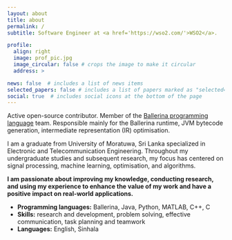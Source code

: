 ```yaml
---
layout: about
title: about
permalink: /
subtitle: Software Engineer at <a href='https://wso2.com/'>WSO2</a>.

profile:
  align: right
  image: prof_pic.jpg
  image_circular: false # crops the image to make it circular
  address: >

news: false  # includes a list of news items
selected_papers: false # includes a list of papers marked as "selected={true}"
social: true  # includes social icons at the bottom of the page
---
```


Active open-source contributor. Member of the [Ballerina programming language](https://ballerina.io/) team.
Responsible mainly for the Ballerina runtime, JVM bytecode generation, intermediate representation (IR) optimisation.

I am a graduate from University of Moratuwa, Sri Lanka specialized in Electronic and
Telecommunication Engineering. Throughout my undergraduate studies and subsequent research, my focus has centered on 
signal processing, machine learning, optimisation, and algorithms.

__I am passionate about improving my knowledge, conducting research, 
and using my experience to enhance the value of my work and have a positive impact on real-world applications.__

* **Programming languages:** Ballerina, Java, Python, MATLAB, C++, C
* **Skills:** research and development, problem solving, effective communication, task planning and teamwork
* **Languages:** English, Sinhala
<!-- Write your biography here. Tell the world about yourself. Link to your favorite [subreddit](http://reddit.com). You can put a picture in, too. The code is already in, just name your picture `prof_pic.jpg` and put it in the `img/` folder. -->

<!-- Put your address / P.O. box / other info right below your picture. You can also disable any these elements by editing `profile` property of the YAML header of your `_pages/about.md`. Edit `_bibliography/papers.bib` and Jekyll will render your [publications page](/al-folio/publications/) automatically.

Link to your social media connections, too. This theme is set up to use [Font Awesome icons](http://fortawesome.github.io/Font-Awesome/) and [Academicons](https://jpswalsh.github.io/academicons/), like the ones below. Add your Facebook, Twitter, LinkedIn, Google Scholar, or just disable all of them. -->
